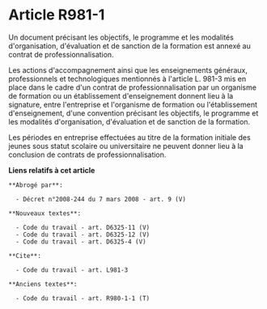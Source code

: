 # Article R981-1

Un document précisant les objectifs, le programme et les modalités d'organisation, d'évaluation et de sanction de la
formation est annexé au contrat de professionnalisation.

Les actions d'accompagnement ainsi que les enseignements généraux, professionnels et technologiques mentionnés à l'article L.
981-3 mis en place dans le cadre d'un contrat de professionnalisation par un organisme de formation ou un établissement
d'enseignement donnent lieu à la signature, entre l'entreprise et l'organisme de formation ou l'établissement d'enseignement,
d'une convention précisant les objectifs, le programme et les modalités d'organisation, d'évaluation et de sanction de la
formation.

Les périodes en entreprise effectuées au titre de la formation initiale des jeunes sous statut scolaire ou universitaire ne
peuvent donner lieu à la conclusion de contrats de professionnalisation.

**Liens relatifs à cet article**

	**Abrogé par**:

	  - Décret n°2008-244 du 7 mars 2008 - art. 9 (V)

	**Nouveaux textes**:

	  - Code du travail - art. D6325-11 (V)
	  - Code du travail - art. D6325-12 (V)
	  - Code du travail - art. D6325-4 (V)

	**Cite**:

	  - Code du travail - art. L981-3

	**Anciens textes**:

	  - Code du travail - art. R980-1-1 (T)
